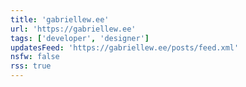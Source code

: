 ```yaml
---
title: 'gabriellew.ee'
url: 'https://gabriellew.ee'
tags: ['developer', 'designer']
updatesFeed: 'https://gabriellew.ee/posts/feed.xml'
nsfw: false
rss: true
---
```

